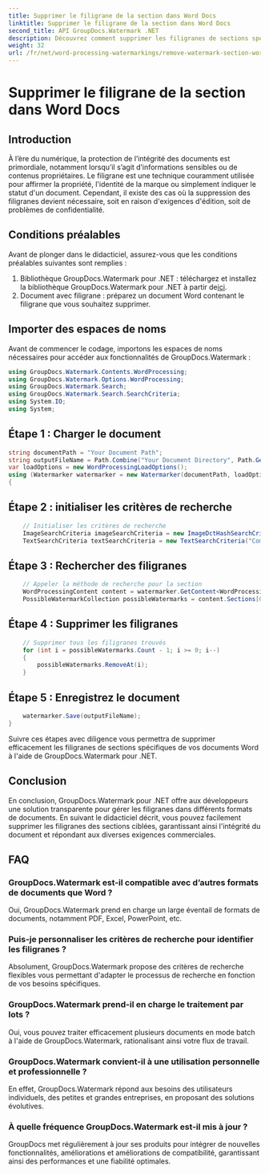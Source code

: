 ```yaml
---
title: Supprimer le filigrane de la section dans Word Docs
linktitle: Supprimer le filigrane de la section dans Word Docs
second_title: API GroupDocs.Watermark .NET
description: Découvrez comment supprimer les filigranes de sections spécifiques dans des documents Word à l'aide de GroupDocs.Watermark pour .NET. Tutoriel complet disponible ici.
weight: 32
url: /fr/net/word-processing-watermarkings/remove-watermark-section-word-docs/
---
```


# Supprimer le filigrane de la section dans Word Docs

## Introduction
À l’ère du numérique, la protection de l’intégrité des documents est primordiale, notamment lorsqu’il s’agit d’informations sensibles ou de contenus propriétaires. Le filigrane est une technique couramment utilisée pour affirmer la propriété, l'identité de la marque ou simplement indiquer le statut d'un document. Cependant, il existe des cas où la suppression des filigranes devient nécessaire, soit en raison d'exigences d'édition, soit de problèmes de confidentialité.
## Conditions préalables
Avant de plonger dans le didacticiel, assurez-vous que les conditions préalables suivantes sont remplies :
1.  Bibliothèque GroupDocs.Watermark pour .NET : téléchargez et installez la bibliothèque GroupDocs.Watermark pour .NET à partir de[ici](https://releases.groupdocs.com/Watermark/net/).
2. Document avec filigrane : préparez un document Word contenant le filigrane que vous souhaitez supprimer.

## Importer des espaces de noms
Avant de commencer le codage, importons les espaces de noms nécessaires pour accéder aux fonctionnalités de GroupDocs.Watermark :
```csharp
using GroupDocs.Watermark.Contents.WordProcessing;
using GroupDocs.Watermark.Options.WordProcessing;
using GroupDocs.Watermark.Search;
using GroupDocs.Watermark.Search.SearchCriteria;
using System.IO;
using System;
```
## Étape 1 : Charger le document
```csharp
string documentPath = "Your Document Path";
string outputFileName = Path.Combine("Your Document Directory", Path.GetFileName(documentPath));
var loadOptions = new WordProcessingLoadOptions();
using (Watermarker watermarker = new Watermarker(documentPath, loadOptions))
{
```
## Étape 2 : initialiser les critères de recherche
```csharp
    // Initialiser les critères de recherche
    ImageSearchCriteria imageSearchCriteria = new ImageDctHashSearchCriteria(Constants.LogoPng);
    TextSearchCriteria textSearchCriteria = new TextSearchCriteria("Company Name");
```
## Étape 3 : Rechercher des filigranes
```csharp
    // Appeler la méthode de recherche pour la section
    WordProcessingContent content = watermarker.GetContent<WordProcessingContent>();
    PossibleWatermarkCollection possibleWatermarks = content.Sections[0].Search(textSearchCriteria.Or(imageSearchCriteria));
```
## Étape 4 : Supprimer les filigranes
```csharp
    // Supprimer tous les filigranes trouvés
    for (int i = possibleWatermarks.Count - 1; i >= 0; i--)
    {
        possibleWatermarks.RemoveAt(i);
    }
```
## Étape 5 : Enregistrez le document
```csharp
    watermarker.Save(outputFileName);
}
```
Suivre ces étapes avec diligence vous permettra de supprimer efficacement les filigranes de sections spécifiques de vos documents Word à l'aide de GroupDocs.Watermark pour .NET.

## Conclusion
En conclusion, GroupDocs.Watermark pour .NET offre aux développeurs une solution transparente pour gérer les filigranes dans différents formats de documents. En suivant le didacticiel décrit, vous pouvez facilement supprimer les filigranes des sections ciblées, garantissant ainsi l'intégrité du document et répondant aux diverses exigences commerciales.
## FAQ
### GroupDocs.Watermark est-il compatible avec d’autres formats de documents que Word ?
Oui, GroupDocs.Watermark prend en charge un large éventail de formats de documents, notamment PDF, Excel, PowerPoint, etc.
### Puis-je personnaliser les critères de recherche pour identifier les filigranes ?
Absolument, GroupDocs.Watermark propose des critères de recherche flexibles vous permettant d'adapter le processus de recherche en fonction de vos besoins spécifiques.
### GroupDocs.Watermark prend-il en charge le traitement par lots ?
Oui, vous pouvez traiter efficacement plusieurs documents en mode batch à l'aide de GroupDocs.Watermark, rationalisant ainsi votre flux de travail.
### GroupDocs.Watermark convient-il à une utilisation personnelle et professionnelle ?
En effet, GroupDocs.Watermark répond aux besoins des utilisateurs individuels, des petites et grandes entreprises, en proposant des solutions évolutives.
### À quelle fréquence GroupDocs.Watermark est-il mis à jour ?
GroupDocs met régulièrement à jour ses produits pour intégrer de nouvelles fonctionnalités, améliorations et améliorations de compatibilité, garantissant ainsi des performances et une fiabilité optimales.